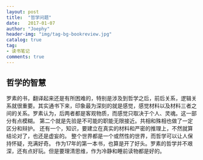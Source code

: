 ```yaml
---
layout: post
title:  "哲学问题"
date:   2017-01-07
author: "Joephy"
header-img: "img/tag-bg-bookreview.jpg"
catalog: true
tag:
- 读书笔记 
comments: true
---
```

哲学的智慧
-----------

罗素的书，翻译起来还是有所困难的，特别是涉及到哲学之后，前后关系，逻辑关系就很重要。其实通书下来，印象最为深刻的就是感觉，感觉材料以及材料三者之间的关系。罗素认为，后两者都是客观物质，而感觉只取决于个人、灵魂。这一部分有点模糊。
第二个就是先验是不可能的职能无限接近。共相和殊相也做了一定区分和辩护。
还有一个，知识，要建立在真实的材料和严密的推理上，不然就算结论对了，也还是虚妄的。
整个世界都是一个或然性的世界，而哲学可以让人保持怀疑，充满好奇。
作为17年的第一本书，也算是开了好头。罗素的哲学并不艰深，还有点好玩。但是要理清思维，作为冷静和睡前读物都是好的。


